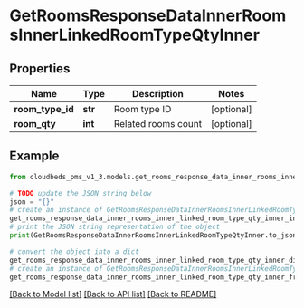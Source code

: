 # GetRoomsResponseDataInnerRoomsInnerLinkedRoomTypeQtyInner


## Properties

Name | Type | Description | Notes
------------ | ------------- | ------------- | -------------
**room_type_id** | **str** | Room type ID | [optional] 
**room_qty** | **int** | Related rooms count | [optional] 

## Example

```python
from cloudbeds_pms_v1_3.models.get_rooms_response_data_inner_rooms_inner_linked_room_type_qty_inner import GetRoomsResponseDataInnerRoomsInnerLinkedRoomTypeQtyInner

# TODO update the JSON string below
json = "{}"
# create an instance of GetRoomsResponseDataInnerRoomsInnerLinkedRoomTypeQtyInner from a JSON string
get_rooms_response_data_inner_rooms_inner_linked_room_type_qty_inner_instance = GetRoomsResponseDataInnerRoomsInnerLinkedRoomTypeQtyInner.from_json(json)
# print the JSON string representation of the object
print(GetRoomsResponseDataInnerRoomsInnerLinkedRoomTypeQtyInner.to_json())

# convert the object into a dict
get_rooms_response_data_inner_rooms_inner_linked_room_type_qty_inner_dict = get_rooms_response_data_inner_rooms_inner_linked_room_type_qty_inner_instance.to_dict()
# create an instance of GetRoomsResponseDataInnerRoomsInnerLinkedRoomTypeQtyInner from a dict
get_rooms_response_data_inner_rooms_inner_linked_room_type_qty_inner_from_dict = GetRoomsResponseDataInnerRoomsInnerLinkedRoomTypeQtyInner.from_dict(get_rooms_response_data_inner_rooms_inner_linked_room_type_qty_inner_dict)
```
[[Back to Model list]](../README.md#documentation-for-models) [[Back to API list]](../README.md#documentation-for-api-endpoints) [[Back to README]](../README.md)


